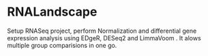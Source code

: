# RNALandscape

Setup RNASeq project, perform Normalization and differential gene expression analysis using EDgeR, DESeq2 and LimmaVoom . 
It alows multiple group comparisions in one go.
